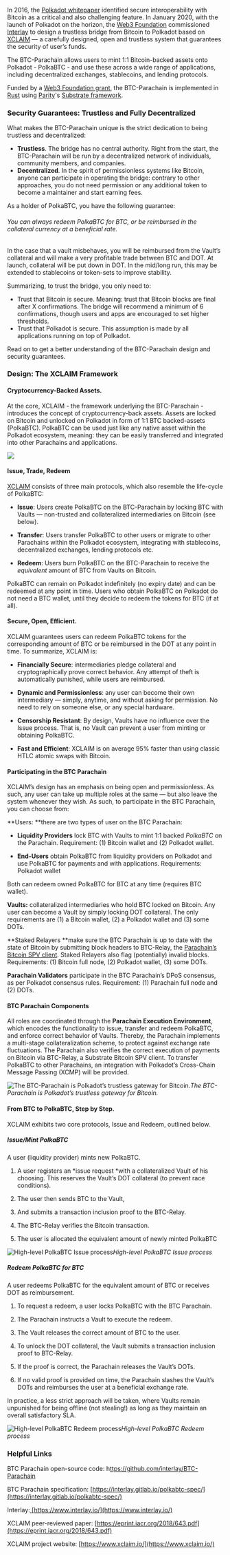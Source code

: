 In 2016, the [Polkadot whitepaper](https://polkadot.network/PolkaDotPaper.pdf) identified secure interoperability with Bitcoin as a critical and also challenging feature. In January 2020, with the launch of Polkadot on the horizon, the [Web3 Foundation](https://web3.foundation/in) commissioned [Interlay](https://www.interlay.io/) to design a trustless bridge from Bitcoin to Polkadot based on [XCLAIM](https://www.xclaim.io/) — a carefully designed, open and trustless system that guarantees the security of user’s funds.


The BTC-Parachain allows users to mint 1:1 Bitcoin-backed assets onto Polkadot - PolkaBTC - and use these across a wide range of applications, including decentralized exchanges, stablecoins, and lending protocols. 

Funded by a [Web3 Foundation grant](https://web3.foundation/grants/), the BTC-Parachain is implemented in [Rust](https://www.rust-lang.org/) using [Parity](https://www.parity.io/)'s [Substrate framework](https://substrate.dev/).




<div id="security"></div>

### Security Guarantees: Trustless and Fully Decentralized

What makes the BTC-Parachain unique is the strict dedication to being trustless and decentralized:
 
- **Trustless**. The bridge has no central authority. Right from the start, the BTC-Parachain will be run by a decentralized network of individuals, community members, and companies. 
- **Decentralized**. In the spirit of permissionless systems like Bitcoin, anyone can participate in operating the bridge: contrary to other approaches, you do not need permission or any additional token to become a maintainer and start earning fees.


As a holder of PolkaBTC, you have the following guarantee: 
###### You can always redeem PolkaBTC for BTC, or be reimbursed in the collateral currency at a beneficial rate. 

In the case that a vault misbehaves, you will be reimbursed from the Vault’s collateral and will make a very profitable trade between BTC and DOT. At launch, collateral will be put down in DOT. In the mid/long run, this may be extended to stablecoins or token-sets to improve stability.

Summarizing, to trust the bridge, you only need to:

-  Trust that Bitcoin is secure. Meaning: trust that Bitcoin blocks are final after X confirmations. The bridge will recommend a minimum of 6 confirmations, though users and apps are encouraged to set higher thresholds.  
- Trust that Polkadot is secure. This assumption is made by all applications running on top of Polkadot. 


Read on to get a better understanding of the BTC-Parachain design and security guarantees. 




<div id="design"></div>

### Design: The XCLAIM Framework 

<div id="cba"></div>

#### Cryptocurrency-Backed Assets.

At the core, XCLAIM - the framework underlying the BTC-Parachain - introduces the concept of cryptocurrency-back assets. Assets are locked on Bitcoin and unlocked on Polkadot in form of 1:1 BTC backed-assets (PolkaBTC). PolkaBTC can be used just like any native asset within the Polkadot ecosystem, meaning: they can be easily transferred and integrated into other Parachains and applications.

![](https://cdn-images-1.medium.com/max/3200/0*7K1rmj7j0Cya0eB_)

#### Issue, Trade, Redeem 

[XCLAIM](https://xclaim.io) consists of three main protocols, which also resemble the life-cycle of PolkaBTC:

* **Issue**: Users create PolkaBTC on the BTC-Parachain by locking BTC with Vaults — non-trusted and collateralized intermediaries on Bitcoin (see below).

* **Transfer**: Users transfer PolkaBTC to other users or migrate to other Parachains within the Polkadot ecosystem, integrating with stablecoins, decentralized exchanges, lending protocols etc.

* **Redeem**: Users burn PolkaBTC on the BTC-Parachain to receive the *equivalent* amount of BTC from Vaults on Bitcoin.

PolkaBTC can remain on Polkadot indefinitely (no expiry date) and can be redeemed at any point in time. Users who obtain PolkaBTC on Polkadot do not need a BTC wallet, until they decide to redeem the tokens for BTC (if at all).

#### Secure, Open, Efficient.

XCLAIM guarantees users can redeem PolkaBTC tokens for the corresponding amount of BTC or be reimbursed in the DOT at any point in time. To summarize, XCLAIM is:

* **Financially Secure**: intermediaries pledge collateral and cryptographically prove correct behavior. Any attempt of theft is automatically punished, while users are reimbursed.

* **Dynamic and Permissionless**: any user can become their own intermediary — simply, anytime, and without asking for permission. No need to rely on someone else, or any special hardware.

* **Censorship Resistant**: By design, Vaults have no influence over the Issue process. That is, no Vault can prevent a user from minting or obtaining PolkaBTC.

* **Fast and Efficient**: XCLAIM is on average 95% faster than using classic HTLC atomic swaps with Bitcoin.


#### Participating in the BTC Parachain

XCLAIM’s design has an emphasis on being open and permissionless. As such, any user can take up multiple roles at the same — but also leave the system whenever they wish. As such, to participate in the BTC Parachain, you can choose from:

**Users: **there are two types of user on the BTC Parachain:

* **Liquidity Providers** lock BTC with Vaults to mint 1:1 backed *PolkaBTC* on the Parachain. Requirement: (1) Bitcoin wallet and (2) Polkadot wallet.

* **End-Users** obtain PolkaBTC from liquidity providers on Polkadot and use PolkaBTC for payments and with applications. Requirements: Polkadot wallet

Both can redeem owned PolkaBTC for BTC at any time (requires BTC wallet).

**Vaults:** collateralized intermediaries who hold BTC locked on Bitcoin. Any user can become a Vault by simply locking DOT collateral. The only requirements are (1) a Bitcoin wallet, (2) a Polkadot wallet and (3) some DOTs.

**Staked Relayers **make sure the BTC Parachain is up to date with the state of Bitcoin by submitting block headers to BTC-Relay, the [Parachain’s Bitcoin SPV client](https://medium.com/interlay/interlay-releases-codebase-for-btc-relay-on-polkadot-b37502ce88e3). Staked Relayers also flag (potentially) invalid blocks. Requirements: (1) Bitcoin full node, (2) Polkadot wallet, (3) some DOTs.

**Parachain Validators** participate in the BTC Parachain’s DPoS consensus, as per Polkadot consensus rules. Requirement: (1) Parachain full node and (2) DOTs.

#### BTC Parachain Components

All roles are coordinated through the **Parachain Execution Environment**, which encodes the functionality to issue, transfer and redeem PolkaBTC, and enforce correct behavior of Vaults. Thereby, the Parachain implements a multi-stage collateralization scheme, to protect against exchange rate fluctuations. The Parachain also verifies the correct execution of payments on Bitcoin via BTC-Relay, a Substrate Bitcoin SPV client. To transfer PolkaBTC to other Parachains, an integration with Polkadot’s Cross-Chain Message Passing (XCMP) will be provided.

![The BTC-Parachain is Polkadot’s trustless gateway for Bitcoin.](https://cdn-images-1.medium.com/max/3200/0*v1lfJ1ZK75luh16s)*The BTC-Parachain is Polkadot’s trustless gateway for Bitcoin.*

#### From BTC to PolkaBTC, Step by Step.

XCLAIM exhibits two core protocols, Issue and Redeem, outlined below.

##### Issue/Mint PolkaBTC
 A user (liquidity provider) mints new PolkaBTC.

1. A user registers an *issue request *with a collateralized Vault of his choosing. This reserves the Vault’s DOT collateral (to prevent race conditions).

1. The user then sends BTC to the Vault,

1. And submits a transaction inclusion proof to the BTC-Relay.

1. The BTC-Relay verifies the Bitcoin transaction.

1. The user is allocated the equivalent amount of newly minted PolkaBTC

![High-level PolkaBTC Issue process](https://cdn-images-1.medium.com/max/3200/0*3OIDfIffZskXZmi7)*High-level PolkaBTC Issue process*

##### Redeem PolkaBTC for BTC
 A user redeems PolkaBTC for the equivalent amount of BTC or receives DOT as reimbursement.

1. To request a redeem, a user locks PolkaBTC with the BTC Parachain.

1. The Parachain instructs a Vault to execute the redeem.

1. The Vault releases the correct amount of BTC to the user.

1. To unlock the DOT collateral, the Vault submits a transaction inclusion proof to BTC-Relay.

1. If the proof is correct, the Parachain releases the Vault’s DOTs.

1. If no valid proof is provided on time, the Parachain slashes the Vault’s DOTs and reimburses the user at a beneficial exchange rate.

In practice, a less strict approach will be taken, where Vaults remain unpunished for being offline (not stealing!) as long as they maintain an overall satisfactory SLA.

![High-level PolkaBTC Redeem process](https://cdn-images-1.medium.com/max/3200/0*GeYgUaeduwBxfgfN)*High-level PolkaBTC Redeem process*


<div id="links"></div>

### Helpful Links

BTC Parachain open-source code: h[ttps://github.com/interlay/BTC-Parachain](https://github.com/interlay/BTC-Parachain)

BTC Parachain specification: [https://interlay.gitlab.io/polkabtc-spec/](https://interlay.gitlab.io/polkabtc-spec/)

Interlay:[ ](https://www.interlay.io/careers)[https://www.interlay.io/](https://www.interlay.io/)

XCLAIM peer-reviewed paper: [https://eprint.iacr.org/2018/643.pdf](https://eprint.iacr.org/2018/643.pdf)

XCLAIM project website: [https://www.xclaim.io/](https://www.xclaim.io/)
